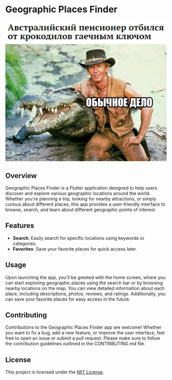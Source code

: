 # Geographic Places Finder

![App Screenshot](/preview.jpg)

## Overview

Geographic Places Finder is a Flutter application designed to help users discover and explore various geographic locations around the world. Whether you're planning a trip, looking for nearby attractions, or simply curious about different places, this app provides a user-friendly interface to browse, search, and learn about different geographic points of interest.

## Features

- **Search**: Easily search for specific locations using keywords or categories.
- **Favorites**: Save your favorite places for quick access later.

## Usage

Upon launching the app, you'll be greeted with the home screen, where you can start exploring geographic places using the search bar or by browsing nearby locations on the map. You can view detailed information about each place, including descriptions, photos, reviews, and ratings. Additionally, you can save your favorite places for easy access in the future.

## Contributing

Contributions to the Geographic Places Finder app are welcome! Whether you want to fix a bug, add a new feature, or improve the user interface, feel free to open an issue or submit a pull request. Please make sure to follow the contribution guidelines outlined in the CONTRIBUTING.md file.

## License

This project is licensed under the [MIT License](LICENSE).
